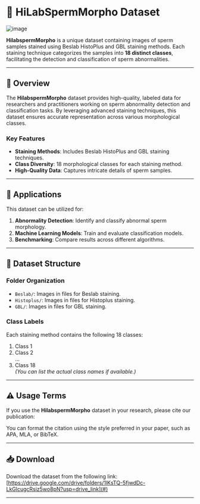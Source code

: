 # 🧬 HiLabSpermMorpho Dataset

![image](https://github.com/user-attachments/assets/520e3f0e-6828-4a3f-a13e-1ca80c9c7f1f)

**HilabspermMorpho** is a unique dataset containing images of sperm samples stained using Beslab HistoPlus and GBL staining methods. 
Each staining technique categorizes the samples into **18 distinct classes**, facilitating the detection and classification of sperm abnormalities.

---

## 📖 Overview

The **HilabspermMorpho** dataset provides high-quality, labeled data for researchers and practitioners working on sperm abnormality detection and classification tasks. By leveraging advanced staining techniques, this dataset ensures accurate representation across various morphological classes.

### **Key Features**
- **Staining Methods**: Includes Beslab HistoPlus and GBL staining techniques.
- **Class Diversity**: 18 morphological classes for each staining method.
- **High-Quality Data**: Captures intricate details of sperm samples.

---

## 🔬 Applications

This dataset can be utilized for:
1. **Abnormality Detection**: Identify and classify abnormal sperm morphology.
2. **Machine Learning Models**: Train and evaluate classification models.
3. **Benchmarking**: Compare results across different algorithms.

---

## 📂 Dataset Structure

### **Folder Organization**
- `Beslab/`: Images in files for Beslab staining.
- `Histoplus/`: Images in files for Histoplus staining.
- `GBL/`: Images in files for GBL staining.

### **Class Labels**
Each staining method contains the following 18 classes:
1. Class 1
2. Class 2  
...  
18. Class 18  
*(You can list the actual class names if available.)*

---

## ⚠️ Usage Terms

If you use the **HilabspermMorpho** dataset in your research, please cite our publication:


You can format the citation using the style preferred in your paper, such as APA, MLA, or BibTeX.

---

## 📥 Download

Download the dataset from the following link:  
[https://drive.google.com/drive/folders/1lKsTQ-5fjwdDc-LkGlcugcRsiz5wo8pN?usp=drive_link](#)

---
